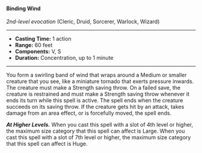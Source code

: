 #### Binding Wind
*2nd-level evocation* (Cleric, Druid, Sorcerer, Warlock, Wizard)
___
- **Casting Time:** 1 action
- **Range:** 60 feet
- **Components:** V, S
- **Duration:** Concentration, up to 1 minute
---
You form a swirling band of wind that wraps around a Medium or smaller creature that you see, like a miniature tornado that exerts pressure inwards. The creature must make a Strength saving throw. On a failed save, the creature is restrained and must make a Strength saving throw whenever it ends its turn while this spell is active. The spell ends when the creature succeeds on its saving throw. If the creature gets hit by an attack, takes damage from an area effect, or is forcefully moved, the spell ends.

***At Higher Levels.*** When you cast this spell with a slot of 4th level or higher, the maximum size category that this spell can affect is Large. When you cast this spell with a slot of 7th level or higher, the maximum size category that this spell can affect is Huge.
